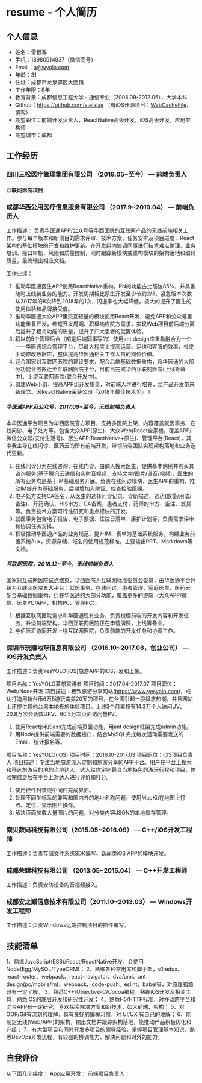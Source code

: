 # resume - 个人简历

## 个人信息

* 姓名：雷银春
* 手机：18980914937（微信同号）
* Email：a@wyolo.com
* 年龄：31
* 住址：成都市龙泉驿区大面镇
* 工作年限：8年
* 教育背景：成都信息工程大学 - 通信专业（2008.09-2012.06），大学本科
* Github：https://github.com/stelalae （有iOS开源项目：[WebCacheFile](https://github.com/stelalae/WebCacheFile)、[博客](https://github.com/stelalae/blog)）
* 期望职位：前端开发负责人，ReactNative高级开发，iOS高级开发，应用架构师
* 期望城市：成都

## 工作经历

### 四川三松医疗管理集团有限公司 （2019.05~至今） — 前端负责人

#### 互联网医院项目

### 成都华西公用医疗信息服务有限公司 （2017.9~2019.04） — 前端负责人

工作描述：
负责华医通APP/公众号等华西医院的互联网产品的无线前端相关工作。参与每个版本和新项目的需求评审、技术方案、任务安排及项目进度，React架构的基础模块的开发和维护更新。在开发组内协调同事进行技术难点整理、业务培训、接口审核、风险和质量控制，同时跟踪新模块或重构模块的架构落地和编码质量，最终输出相应文档。

工作业绩：
1. 推动华医通医生APP使用ReactNative重构，RN的功能占比高达85%，并具备随时上线新业务的能力。开发周期相比原生开发至少节约2/3，紧急版本次数从2017年的8次降到2018年的1次，闪退率也大幅降低，极大的提升了医生的使用体验和品牌接受度。
2. 推动华医通大众APP里交互轻量的模块使用React开发，避免APP和公众号里功能重复开发，缩短开发周期、积极响应院方需求，实现Web项目前后端分离后提升了相关功能的质量，提升了广大患者的就医体验。
3. 将以前5个管理后台（都是后端同事写的）使用ant design库重构融合为一个——华医通综合管理平台，尽最大程度上提高运营、运维和客服的效率，杜绝手动修改数据库，整体提高华医通相关工作人员的岗位价值。
4. 迎合国家对互联网医院的建设要求，配合后端基础数据重构，将华医通的大部分功能业务搬迁至互联网医院平台，目前已完成华西互联网医院(上线筹备中)、上绕互联网医院(联合开发中)。
5. 组建Web小组，提高APP组开发质量，对前端人才进行培养，给产品开发带来新理念。因ReactNative荣获公司『2018年最佳技术奖』！

##### 华医通APP及公众号，2017.09~至今，无线前端负责人

本华医通平台项目为华西医院官方项目，支持多医院上架，内容覆盖就医事务、在线问诊、电子处方等。包含大众APP(原生)、大众Web(React全家桶，覆盖APP/微信公众号/支付生活号)、医生APP(ReactNative+原生)、管理平台(React)，其中我主导在线问诊、医药云的所有前端开发，带领前端团队实现架构落地和业务迭代更新。

1. 在线问诊分为在线咨询、在线门诊，由病人搜索医生，提供基本病例并购买其咨询服务(基于腾讯云通信和实时音视频，支持文字/图片/语音/视频)，医生的所有业务均是基于IM基础服务开展。负责在线问诊模块、医生APP的重构，推动IM提升为基础服务，后期增加入院证、检查检验医嘱。
2. 电子处方支持CA签名，从医生的选择问诊记录、诊断描述、选药(数量/用法/备注)、开药确认、HIS审方、CA备案，患者支付，药师的审方、备注、发货等。负责技术方案可行性研究和重点模块的开发。
3. 就医事务包含电子报告、电子票据、住院日清单、康护计划等，负责需求评审和协调任务安排。
4. 积极推动华医通产品的业务规范，提升IM、表单为基础系统服务，构建业务前置系统Aux，资源存储、域名的使用规范标准。主要输出PPT、Markdown等文档。

##### 互联网医院，2018.12~至今，无线前端负责人

国家对互联网医院试点结束，华西医院为互联网标准委员会委员，由华医通平台升级为互联网医院五大平台：就医事务、在线问诊、患者管理、家庭医生、医药云。配合基础数据重构，迁移华医通的大部分功能，覆盖更多的终端（大众APP/微信、医生PC/APP、机构PC、管理PC）。

1. 根据互联网医院需求和华医通现有业务，负责梳理前端的开发内容和开发任务，升级前端架构。华西互联网医院正在申请牌照，上线筹备中。
2. 与佰医汇协同开发上绕互联网医院，负责前端的开发任务和协调工作。


### 深圳市玩赚地球信息有限公司 （2016.10~2017.08，创业公司） — iOS开发负责人

工作描述：负责YesYOLO(iOS)旅游APP的iOS开发和上架。

项目名称：YesYOLO夢想實踐者	项目时间：2017.04-2017.07	项目职位：Web/Node开发
项目描述：极致旅游分享网站(https://www.yesyolo.com)，成功打造用新台币6万5游玩南美20天的项目，在台湾引起一股极旅热潮，并且网站上还提供其他台湾本地极旅体验项目。上线3个月累积有14.3万个人访问UV、20.8万次会话数UPV、60.5万次页面访问量PV。

1.	使用Reactjs和Sass完成前端页面功能，用ant design框架完成admin功能。
2.	用Node提供前端需要的数据接口，结合MySQL完成每次活动需要发送的Email、统计报名等。

项目名称：YesYOLO(iOS)	项目时间：2016.10-2017.03	项目职位：iOS项目负责人
项目描述：专注当地旅游深入定制和旅游分享的APP平台。用户在平台上搜索和筛选旅游目的地的当地达人，达人给你定制最具当地特色的游玩行程和项目，体验完成之后在平台上对达人进行评价和打分。

1.	使用控件封装或中间件完成界面。
2.	处理不同坐标系的兼容和国内外的地址名称问题，使用MapKit在地图上打点、定位、显示图片操作。
3.	解决页面加载大量图片的问题，对分类内容JSON的本地缓存管理。

### 索贝数码科技有限公司（2015.05~2016.09） — C++/iOS开发工程师

工作描述：负责存储文件系统SDK编写、新闻类iOS APP的模块开发。

### 成都荣耀科技有限公司 （2013.05~2015.04） — C++开发工程师

工作描述：负责安防设备的音视频接入。

### 成都安之巅信息技术有限公司（2011.10~2013.03） — Windows开发工程师

工作描述：负责Windows远端控制项目的插件编写。

## 技能清单

1、熟练JavaScript(ES6)/React/ReactNative开发，会使用Node(Egg/MySQL/TypeORM)；
2、熟练各种常用库和脚手架，如redux、react-router、webpack、react-navigator、dva/umi、ant design(pc/mobile/rn)、webpack、code-push、eslint、babel等，对原理和源码有一定了解。
3、熟悉C++/Objective-C/Cocoa编程，熟练iOS开发及相关工具，熟悉iOS的底层开发和研究性开发；
4、熟悉H5/HTTP标准，对移动跨平台和混合APP有一定研究，喜欢探索解决方案和新技术，如大前端、架构；
5、对OOP/Git有深刻的理解，具有良好的编程习惯，对 UI/UX 有自己的理解；
6、能制定无线(Web/APP)的架构，输出文档并跟踪架构落地，能推动产品积极优化和升级；
7、有大型项目和同时开发多项目的领导经验，掌握项目管理基本知识，熟悉DevOps开发流程，有较强的协调能力、解决问题和对外的能力。

## 自我评价

从下面几个纬度：
App应用开发：
前端项目负责人：




